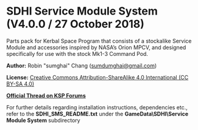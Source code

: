 # SDHI Service Module System (V4.0.0 / 27 October 2018)
Parts pack for Kerbal Space Program that consists of a stockalike Service Module and accessories inspired by NASA’s Orion MPCV, and designed specifically for use with the stock Mk1-3 Command Pod.

**Author:** Robin "sumghai" Chang (sumdumghai@gmail.com)

**License:** [Creative Commons Attribution-ShareAlike 4.0 International (CC BY-SA 4.0)](http://www.creativecommons.org/licenses/by-sa/4.0/)

[**Official Thread on KSP Forums**](https://forum.kerbalspaceprogram.com/index.php?/topic/48073-13-sdhi-service-module-system-v324-18-june-2017/)

For further details regarding installation instructions, dependencies etc., refer to the **SDHI\_SMS\_README.txt** under the **GameData\SDHI\Service Module System** subdirectory
